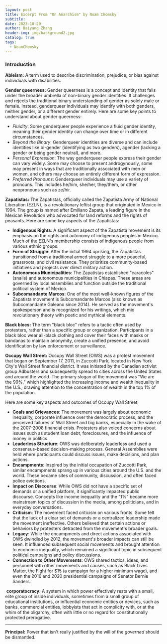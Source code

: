 ```yaml
---
layout: post
title: Excerpt From "On Anarchism" by Noam Chomsky
subtitle: 
date: 2023-10-20
author: Baiyang Zhang
header-img: img/background2.jpg
catalog: true
tags:
  - NoamChomsky
---
```


### Introduction

**Ableism:** A term used to describe discrimination, prejudice, or bias against individuals with disabilities. 

**Gender queerness:** Gender queerness is a concept and identity that falls under the broader umbrella of non-binary gender identities. It challenges and rejects the traditional binary understanding of gender as solely male or female. Instead, genderqueer individuals may identify with both genders, neither gender, or a different gender entirely. Here are some key points to understand about gender queerness:
- *Fluidity*: Some genderqueer people experience a fluid gender identity, meaning their gender identity can change over time or in different circumstances.
- *Beyond the Binary*: Genderqueer identities are diverse and can include identities like bi-gender (identifying as two genders), agender (lacking a gender or being gender neutral), and more.    
- *Personal Expression*: The way genderqueer people express their gender can vary widely. Some may choose to present androgynously, some may present in ways that are traditionally associated with men or women, and others may choose an entirely different form of expression.   
- *Preferred Pronouns*: Genderqueer individuals may use a variety of pronouns. This includes he/him, she/her, they/them, or other neopronouns such as ze/hir.

**Zapatistas:** The Zapatistas, officially called the Zapatista Army of National Liberation (EZLN), is a revolutionary leftist group that originated in Mexico in 1994. The group is named after Emiliano Zapata, a leading figure in the Mexican Revolution who advocated for land reforms and the rights of peasants. Here are some key aspects of the Zapatistas:
- **Indigenous Rights**: A significant aspect of the Zapatista movement is its emphasis on the rights and autonomy of indigenous peoples in Mexico. Much of the EZLN's membership consists of indigenous people from various ethnic groups.
- **Form of Struggle**: After the initial 1994 uprising, the Zapatistas transitioned from a traditional armed struggle to a more peaceful, grassroots, and civil resistance. They prioritize community-based initiatives and projects over direct military action.
- **Autonomous Municipalities**: The Zapatistas established "caracoles" (snails) and autonomous municipalities in Chiapas. These areas are governed by local assemblies and function outside the traditional political system of Mexico.
- **Subcomandante Marcos**: One of the most well-known figures of the Zapatista movement is Subcomandante Marcos (also known as Subcomandante Galeano since 2014). He served as the movement's spokesperson and is recognized for his writings, which mix revolutionary theory with poetic and mythical elements.

**Black blocs:** The term "black bloc" refers to a tactic often used by protesters, rather than a specific group or organization. Participants in a black bloc wear all-black clothing and cover their faces with masks or bandanas to maintain anonymity, create a unified presence, and avoid identification by law enforcement or surveillance.

**Occupy Wall Street:** Occupy Wall Street (OWS) was a protest movement that began on September 17, 2011, in Zuccotti Park, located in New York City's Wall Street financial district. It was initiated by the Canadian activist group Adbusters and subsequently spread to cities across the United States and around the world. The primary slogan of the movement was "We are the 99%," which highlighted the increasing income and wealth inequality in the U.S., drawing attention to the concentration of wealth in the top 1% of the population.

Here are some key aspects and outcomes of Occupy Wall Street:

- **Goals and Grievances**: The movement was largely about economic inequality, corporate influence over the democratic process, and the perceived failures of Wall Street and big banks, especially in the wake of the 2007-2008 financial crisis. Protesters also voiced concerns about issues such as student loan debt, foreclosures, and the influence of money in politics.
- **Leaderless Structure**: OWS was deliberately leaderless and used a consensus-based decision-making process. General Assemblies were held where participants could discuss issues, make decisions, and plan actions.
- **Encampments**: Inspired by the initial occupation of Zuccotti Park, similar encampments sprang up in various cities around the U.S. and the world. These became sites of community, discussion, and often faced police evictions.
- **Impact on Discourse**: While OWS did not have a specific set of demands or a unified platform, it significantly impacted public discourse. Concepts like income inequality and the "1%" became more mainstream topics of discussion in the media, among politicians, and in everyday conversations.
- **Criticism**: The movement faced criticism on various fronts. Some felt that the lack of a clear set of demands or a centralized leadership made the movement ineffective. Others believed that certain actions or behaviors by protesters detracted from the movement's broader goals. 
- **Legacy**: While the encampments and direct actions associated with OWS dwindled by 2012, the movement's broader impacts can still be seen. It influenced subsequent social movements and brought attention to economic inequality, which remained a significant topic in subsequent political campaigns and policy discussions.  
- **Connection to Other Movements**: OWS shared tactics, ideas, and personnel with other movements and causes, such as Black Lives Matter, the Fight for $15 (a campaign for a higher minimum wage), and even the 2016 and 2020 presidential campaigns of Senator Bernie Sanders.

 **corporatocracy:**  A system in which power effectively rests with a small, elite group of inside individuals, sometimes from a small group of educational institutions, or influential economic entities or devices, such as banks, commercial entities, lobbyists that act in complicity with, or at the whim of the oligarchy, often with little or no regard for constitutionally protected prerogative.

- - -

**Principal:** Power that isn't really justified by the will of the *governed* should be dismantled.

